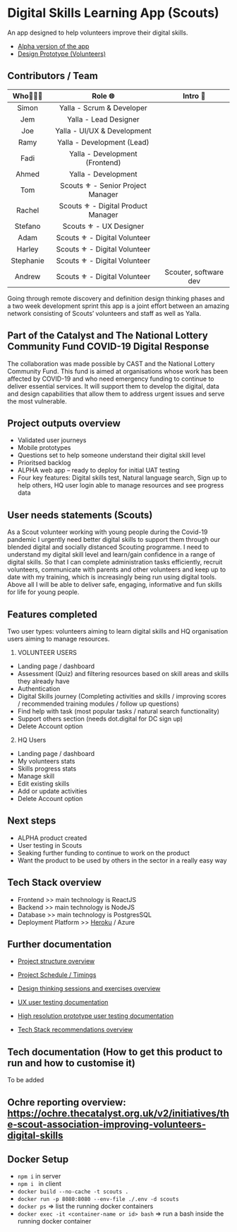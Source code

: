 # Digital Skills Learning App (Scouts)
An app designed to help volunteers improve their digital skills.

- [Alpha version of the app](https://scouts-staging.herokuapp.com/)
- [Design Prototype (Volunteers)](https://www.figma.com/proto/9oFoQawgjFYwHi1dG77RH7/The-Scouts-Association---MVP?node-id=1449:5591&scaling=min-zoom)


## Contributors / Team

| Who🧍‍♀️🧍       | Role 🌐     | Intro 💬 |
| :-------------: | :----------: | :-----------: |
| Simon | Yalla - Scrum & Developer | |
| Jem | Yalla - Lead Designer | |
| Joe | Yalla - UI/UX & Development | |
| Ramy | Yalla - Development (Lead) | 
| Fadi | Yalla - Development (Frontend) |
| Ahmed | Yalla - Development |
| Tom | Scouts ⚜️ - Senior Project Manager | |
| Rachel | Scouts ⚜️ - Digital Product Manager | |
| Stefano | Scouts ⚜️ - UX Designer | |
| Adam | Scouts ⚜️ - Digital Volunteer | |
| Harley | Scouts ⚜️ - Digital Volunteer | | 
| Stephanie | Scouts ⚜️ - Digital Volunteer | |
| Andrew | Scouts ⚜️ - Digital Volunteer | Scouter, software dev   |

Going through remote discovery and definition design thinking phases and a two week development sprint this app is a joint effort between an amazing network consisting of Scouts’ volunteers and staff as well as Yalla. 

## Part of the Catalyst and The National Lottery Community Fund COVID-19 Digital Response
The collaboration was made possible by CAST and the National Lottery Community Fund. This fund is aimed at organisations whose work has been affected by COVID-19 and who need emergency funding to continue to deliver essential services. It will support them to develop the digital, data and design capabilities that allow them to address urgent issues and serve the most vulnerable.

## Project outputs overview
- Validated user journeys 
- Mobile prototypes
- Questions set to help someone understand their digital skill level
- Prioritsed backlog
- ALPHA web app – ready to deploy for initial UAT testing
- Four key features: Digital skills test, Natural language search, Sign up to help others, HQ user login able to manage resources and see progress data

## User needs statements (Scouts)
As a Scout volunteer working with young people during the Covid-19 pandemic I urgently need better digital skills to support them through our blended digital and socially distanced Scouting programme. I need to understand my digital skill level and learn/gain confidence in a range of digital skills. So that I can complete administration tasks efficiently, recruit volunteers, communicate with parents and other volunteers and keep up to date with my training, which is increasingly being run using digital tools. Above all I will be able to deliver safe, engaging, informative and fun skills for life for young people.

## Features completed
Two user types: volunteers aiming to learn digital skills and HQ organisation users aiming to manage resources.

1) VOLUNTEER USERS
- Landing page / dashboard
- Assessment (Quiz) and filtering resources based on skill areas and skills they already have
- Authentication
- Digital Skills journey (Completing activities and skills / improving scores / recommended training modules / follow up questions)
- Find help with task (most popular tasks / natural search functionality)
- Support others section (needs dot.digital for DC sign up)
- Delete Account option

2) HQ Users
- Landing page / dashboard
- My volunteers stats
- Skills progress stats
- Manage skill
- Edit existing skills
- Add or update activities
- Delete Account option

## Next steps
- ALPHA product created
- User testing in Scouts
- Seaking further funding to continue to work on the product
- Want the product to be used by others in the sector in a really easy way

## Tech Stack overview
- Frontend >> main technology is ReactJS
- Backend >> main technology is NodeJS
- Database >> main technology is PostgresSQL
- Deployment Platform >> [Heroku](https://www.heroku.com/) / Azure

## Further documentation
- [Project structure overview](https://www.notion.so/Project-Schedule-Overview-101e124ca12d427a9e5ed5630fb8b2fa)

- [Project Schedule / Timings](https://www.notion.so/e465b061753e4d35a1e11a27a56b4465?v=0116b1e25d7e4ea69fa4d29357e41319)

- [Design thinking sessions and exercises overview](https://www.notion.so/Design-Thinking-Sessions-and-Exercises-Schedule-28195f25981146ddb267d857eec079d2)

- [UX user testing documentation](https://www.notion.so/Low-Res-User-Testing-840a400348d44c91a0406d580683776e)

- [High resolution prototype user testing documentation](https://www.notion.so/High-Res-User-Testing-e472fd100a674536b004519c0dfe1b75)

- [Tech Stack recommendations overview](https://www.notion.so/Tech-Stack-External-Services-Deployment-Recommendation-341fdfd5fea0466fb073221a195934e3)

## Tech documentation (How to get this product to run and how to customise it)
To be added


## Ochre reporting overview: https://ochre.thecatalyst.org.uk/v2/initiatives/the-scout-association-improving-volunteers-digital-skills

## Docker Setup 

- `npm i` in server
- `npm i ` in client
- `docker build --no-cache -t scouts .`
- `docker run -p 8080:8080 --env-file ./.env -d scouts`
- `docker ps` => list the running docker containers
- `docker exec -it <container-name or id> bash`  => run a bash inside the running docker container
